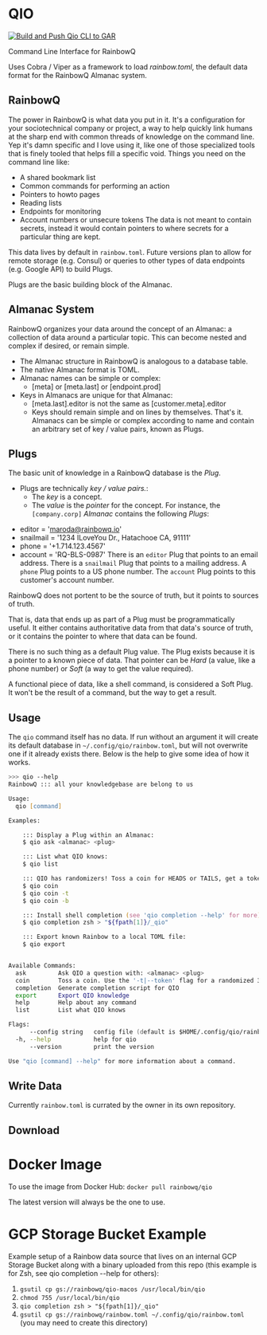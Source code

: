 # QIO

[![Build and Push Qio CLI to GAR](https://github.com/rainbowqio/qio/actions/workflows/gar.yaml/badge.svg)](https://github.com/rainbowqio/qio/actions/workflows/gar.yaml)

Command Line Interface for RainbowQ

Uses Cobra / Viper as a framework to load _rainbow.toml_, the default data format for the RainbowQ Almanac system.

## RainbowQ

The power in RainbowQ is what data you put in it. It's a configuration for your sociotechnical company or project, a way to help quickly link humans at the sharp end with common threads of knowledge on the command line. Yep it's damn specific and I love using it, like one of those specialized tools that is finely tooled that helps fill a specific void. Things you need on the command line like:

* A shared bookmark list
* Common commands for performing an action
* Pointers to howto pages
* Reading lists
* Endpoints for monitoring
* Account numbers or unsecure tokens
  The data is not meant to contain secrets, instead it would contain pointers to where secrets for a particular thing are kept.

This data lives by default in `rainbow.toml`. Future versions plan to allow for remote storage (e.g. Consul) or queries to other types of data endpoints (e.g. Google API) to build Plugs.

Plugs are the basic building block of the Almanac.

## Almanac System

RainbowQ organizes your data around the concept of an Almanac: a collection of data around a particular topic. This can become nested and complex if desired, or remain simple.

* The Almanac structure in RainbowQ is analogous to a database table.
* The native Almanac format is TOML.
* Almanac names can be simple or complex:
  * [meta] or [meta.last] or [endpoint.prod]
* Keys in Almanacs are unique for that Almanac:
  * [meta.last].editor is not the same as [customer.meta].editor
  * Keys should remain simple and on lines by themselves.
    That's it. Almanacs can be simple or complex according to name and contain an arbitrary set of key / value pairs, known as Plugs.

## Plugs

The basic unit of knowledge in a RainbowQ database is the *Plug*.

* Plugs are technically _key / value pairs._:
  * The _key_ is a concept.
  * The _value_ is the *pointer* for the concept.
    For instance, the `[company.corp]` *Almanac* contains the following *Plugs*:

- editor = 'maroda@rainbowq.io'
- snailmail = '1234 ILoveYou Dr., Hatachooe CA, 91111'
- phone = '+1.714.123.4567'
- account = 'RQ-BLS-0987'
  There is an `editor` Plug that points to an email address.
  There is a `snailmail` Plug that points to a mailing address.
  A `phone` Plug points to a US phone number.
  The `account` Plug points to this customer's account number.

RainbowQ does not portent to be the source of truth, but it points to sources of truth.

That is, data that ends up as part of a Plug must be programmatically useful.
It either contains authoritative data from that data's source of truth,
or it contains the pointer to where that data can be found.

There is no such thing as a default Plug value. The Plug exists because it is a pointer to a known piece of data.
That pointer can be *Hard* (a value, like a phone number) or *Soft* (a way to get the value required).

A functional piece of data, like a shell command, is considered a Soft Plug.
It won't be the result of a command, but the way to get a result.

## Usage

The `qio` command itself has no data. If run without an argument it will create its default database in `~/.config/qio/rainbow.toml`, but will not overwrite one if it already exists there. Below is the help to give some idea of how it works.

```zsh
>>> qio --help
RainbowQ ::: all your knowledgebase are belong to us

Usage:
  qio [command]

Examples:

	::: Display a Plug within an Almanac:
	$ qio ask <almanac> <plug>

	::: List what QIO knows:
	$ qio list

	::: QIO has randomizers! Toss a coin for HEADS or TAILS, get a token, or get a URL-encoded base64 token:
	$ qio coin
	$ qio coin -t
	$ qio coin -b

	::: Install shell completion (see 'qio completion --help' for more):
	$ qio completion zsh > "${fpath[1]}/_qio"

	::: Export known Rainbow to a local TOML file:
	$ qio export


Available Commands:
  ask         Ask QIO a question with: <almanac> <plug>
  coin        Toss a coin. Use the '-t|--token' flag for a randomized 32 character token.
  completion  Generate completion script for QIO
  export      Export QIO knowledge
  help        Help about any command
  list        List what QIO knows

Flags:
      --config string   config file (default is $HOME/.config/qio/rainbow.toml)
  -h, --help            help for qio
      --version         print the version

Use "qio [command] --help" for more information about a command.
```

## Write Data

Currently `rainbow.toml` is currated by the owner in its own repository.

## Download

# Docker Image

To use the image from Docker Hub: `docker pull rainbowq/qio`

The latest version will always be the one to use.

# GCP Storage Bucket Example

Example setup of a Rainbow data source that lives on an internal GCP Storage Bucket along with a binary uploaded from this repo (this example is for Zsh, see qio completion --help for others):

1. `gsutil cp gs://rainbowq/qio-macos /usr/local/bin/qio`
2. `chmod 755 /usr/local/bin/qio`
3. `qio completion zsh > "${fpath[1]}/_qio"`
4. `gsutil cp gs://rainbowq/rainbow.toml ~/.config/qio/rainbow.toml` (you may need to create this directory)
